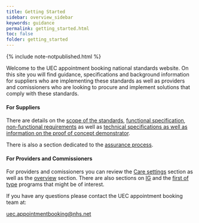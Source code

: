 ```yaml
---
title: Getting Started
sidebar: overview_sidebar
keywords: guidance
permalink: getting_started.html
toc: false
folder: getting_started
---
```


{% include note-notpublished.html %}


Welcome to the UEC appointment booking national standards website. On this site you will find guidance, specifications and background information for suppliers who are implementing these standards as well as providers and comissioners who are looking to procure and implement solutions that comply with these standards.

#### For Suppliers
There are details on the <a href="scope_overview.html" target="_blank">scope of the standards</a>, <a href="fs_workflow.html" target="_blank">functional specification</a>, <a href="non_functional_requirements.html" target="_blank">non-functional requirements</a> as well as <a href="implementation_overview.html" target="_blank">technical specifications as well as information on the proof of concept demonstrator</a>.

There is also a section dedicated to the <a href="assurance_overview.html">assurance process</a>.

#### For Providers and Commissioners
For providers and comissioners you can review the <a href="caresetting_gppractice.html" target="_blank">Care settings</a> section as well as the <a href="definition.html" target="_blank">overview</a> section. There are also sections on <a href="ig_overview.html" target="_blank">IG</a> and the <a href="first_of_type.html" target="_blank">first of type</a> programs that might be of interest.

If you have any questions please contact the UEC appointment booking team at:

<a href="uec.appointmentbooking@nhs.net">uec.appointmentbooking@nhs.net</a>
